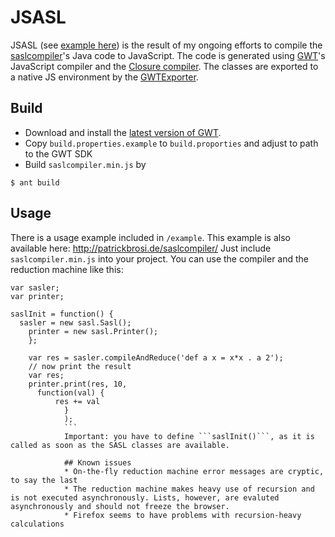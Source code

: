 # JSASL

JSASL (see [example here](http://patrickbrosi.de/saslcompiler/)) is the result of my ongoing efforts to compile the [saslcompiler](https://github.com/patrickbr/saslcompiler)'s Java code to JavaScript. The code is generated using [GWT](http://www.gwtproject.org/)'s JavaScript compiler and the [Closure compiler](https://developers.google.com/closure/compiler/). The classes are exported to a native JS environment by the [GWTExporter](http://code.google.com/p/gwt-exporter/). 

## Build
* Download and install the [latest version of GWT](http://www.gwtproject.org/download.html). 
* Copy `build.properties.example` to `build.proporties` and adjust to path to the GWT SDK
* Build `saslcompiler.min.js` by 
```
$ ant build
```

## Usage

There is a usage example included in `/example`. This example is also available here: http://patrickbrosi.de/saslcompiler/
Just include `saslcompiler.min.js` into your project. You can use the compiler and the reduction machine like this:

```
var sasler;
var printer;

saslInit = function() {
  sasler = new sasl.Sasl();
    printer = new sasl.Printer();
    };

    var res = sasler.compileAndReduce('def a x = x*x . a 2');
    // now print the result
    var res;
    printer.print(res, 10,
      function(val) {
          res += val
            }
            );
            ```
            Important: you have to define ```saslInit()```, as it is called as soon as the SASL classes are available.

            ## Known issues
            * On-the-fly reduction machine error messages are cryptic, to say the last
            * The reduction machine makes heavy use of recursion and is not executed asynchronously. Lists, however, are evaluted asynchronously and should not freeze the browser.
            * Firefox seems to have problems with recursion-heavy calculations
